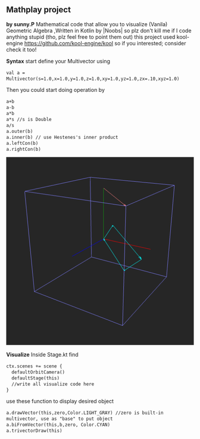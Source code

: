 ﻿## Mathplay project

 **by sunny.P**
 Mathematical code that allow you to visualize (Vanila) Geometric Algebra ,Written in Kotlin by |Noobs| so plz don't kill me if I code anything stupid (tho, plz feel free to point them out)
 this project used kool-engine https://github.com/kool-engine/kool so if you interested; consider check it too!

**Syntax**
start define your Multivector using

    val a = Multivector(s=1.0,x=1.0,y=1.0,z=1.0,xy=1.0,yz=1.0,zx=.10,xyz=1.0)
Then you could start doing operation by

    a+b
    a-b
    a*b
    a*s //s is Double
    a/s
    a.outer(b)
    a.inner(b) // use Hestenes's inner product
    a.leftCon(b)
    a.rightCon(b)

![Logo I guess](assets/logo.png)

**Visualize**
Inside Stage.kt  find 

    ctx.scenes += scene {  
      defaultOrbitCamera()  
      defaultStage(this)
      //write all visualize code here
    }
use these function to display desired object

    a.drawVector(this,zero,Color.LIGHT_GRAY) //zero is built-in multivector, use as "base" to put object
    a.biFromVector(this,b,zero, Color.CYAN)
    a.trivectorDraw(this)


